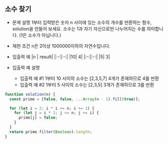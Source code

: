 ## 소수 찾기

- 문제 설명
  1부터 입력받은 숫자 n 사이에 있는 소수의 개수를 반환하는 함수, solution을 만들어 보세요.
  소수는 1과 자기 자신으로만 나누어지는 수를 의미합니다.
  (1은 소수가 아닙니다.)

- 제한 조건
  n은 2이상 1000000이하의 자연수입니다.

- 입출력 예
  |n | result|
  |:-:|:-:|
  |10| 4|
  |:-:|:-:|
  |5| 3|

- 입출력 예 설명
  - 입출력 예 #1
    1부터 10 사이의 소수는 [2,3,5,7] 4개가 존재하므로 4를 반환
  - 입출력 예 #2
    1부터 5 사이의 소수는 [2,3,5] 3개가 존재하므로 3를 반환

```jsx
function solution(n) {
  const prime = [false, false, ...Array(n - 1).fill(true)];

  for (let i = 2; i * i <= n; i += 1) {
    for (let j = i * 2; j <= n; j += i) {
      prime[j] = false;
    }
  }
  return prime.filter(Boolean).length;
}
```
